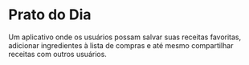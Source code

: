# Prato do Dia
<p>
Um aplicativo onde os usuários possam salvar suas receitas favoritas, adicionar ingredientes à lista de compras e até mesmo compartilhar receitas com outros usuários.
</p>